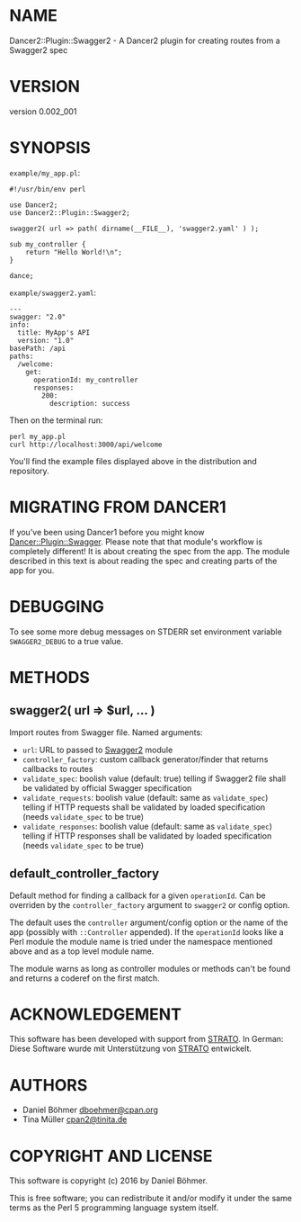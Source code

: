 # NAME

Dancer2::Plugin::Swagger2 - A Dancer2 plugin for creating routes from a Swagger2 spec

# VERSION

version 0.002\_001

# SYNOPSIS

`example/my_app.pl`:

    #!/usr/bin/env perl

    use Dancer2;
    use Dancer2::Plugin::Swagger2;

    swagger2( url => path( dirname(__FILE__), 'swagger2.yaml' ) );

    sub my_controller {
        return "Hello World!\n";
    }

    dance;

`example/swagger2.yaml`:

    ---
    swagger: "2.0"
    info:
      title: MyApp's API
      version: "1.0"
    basePath: /api
    paths:
      /welcome:
        get:
          operationId: my_controller
          responses:
            200:
              description: success

Then on the terminal run:

    perl my_app.pl
    curl http://localhost:3000/api/welcome

You'll find the example files displayed above in the distribution and repository.

# MIGRATING FROM DANCER1

If you've been using Dancer1 before you might know [Dancer::Plugin::Swagger](https://metacpan.org/pod/Dancer::Plugin::Swagger).
Please note that that module's workflow is completely different! It is about
creating the spec from the app. The module described in this text is about
reading the spec and creating parts of the app for you.

# DEBUGGING

To see some more debug messages on STDERR set environment variable `SWAGGER2_DEBUG`
to a true value.

# METHODS

## swagger2( url => $url, ... )

Import routes from Swagger file. Named arguments:

- `url`: URL to passed to [Swagger2](https://metacpan.org/pod/Swagger2) module
- `controller_factory`: custom callback generator/finder that returns callbacks to routes
- `validate_spec`: boolish value (default: true) telling if Swagger2 file shall be validated by official Swagger specification
- `validate_requests`: boolish value (default: same as `validate_spec`) telling if HTTP requests shall be validated by loaded specification (needs `validate_spec` to be true)
- `validate_responses`: boolish value (default: same as `validate_spec`) telling if HTTP responses shall be validated by loaded specification (needs `validate_spec` to be true)

## default\_controller\_factory

Default method for finding a callback for a given `operationId`. Can be
overriden by the `controller_factory` argument to `swagger2` or config option.

The default uses the `controller` argument/config option or the name of
the app (possibly with `::Controller` appended). If the `operationId`
looks like a Perl module the module name is tried under the namespace
mentioned above and as a top level module name.

The module warns as long as controller modules or methods can't be found
and returns a coderef on the first match.

# ACKNOWLEDGEMENT

This software has been developed with support from [STRATO](https://www.strato.com/).
In German: Diese Software wurde mit Unterstützung von [STRATO](https://www.strato.de/) entwickelt.

# AUTHORS

- Daniel Böhmer <dboehmer@cpan.org>
- Tina Müller <cpan2@tinita.de>

# COPYRIGHT AND LICENSE

This software is copyright (c) 2016 by Daniel Böhmer.

This is free software; you can redistribute it and/or modify it under
the same terms as the Perl 5 programming language system itself.

